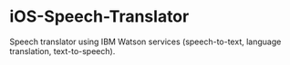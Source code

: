 # iOS-Speech-Translator
Speech translator using IBM Watson services (speech-to-text, language translation, text-to-speech).
